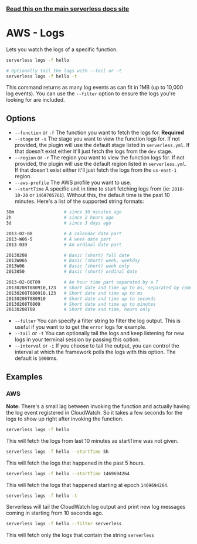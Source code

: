 <!--
title: Serverless Framework Commands - AWS Lambda - Logs
description: View logs of your AWS Lambda Function within your terminal using the Serverless Framework.
short_title: Commands - Logs
keywords: ['Serverless', 'Framework', 'logs', 'AWS Lambda', 'CloudWatch']
-->

<!-- DOCS-SITE-LINK:START automatically generated  -->

### [Read this on the main serverless docs site](https://www.serverless.com/framework/docs/providers/aws/cli-reference/logs)

<!-- DOCS-SITE-LINK:END -->

# AWS - Logs

Lets you watch the logs of a specific function.

```bash
serverless logs -f hello

# Optionally tail the logs with --tail or -t
serverless logs -f hello -t
```

This command returns as many log events as can fit in 1MB (up to 10,000 log events). You can use the `--filter` option to ensure the logs you're looking for are included.

## Options

- `--function` or `-f` The function you want to fetch the logs for. **Required**
- `--stage` or `-s` The stage you want to view the function logs for. If not provided, the plugin will use the default stage listed in `serverless.yml`. If that doesn't exist either it'll just fetch the logs from the `dev` stage.
- `--region` or `-r` The region you want to view the function logs for. If not provided, the plugin will use the default region listed in `serverless.yml`. If that doesn't exist either it'll just fetch the logs from the `us-east-1` region.
- `--aws-profile` The AWS profile you want to use.
- `--startTime` A specific unit in time to start fetching logs from (ie: `2010-10-20` or `1469705761`). Without this, the default time is the past 10 minutes. Here's a list of the supported string formats:

```bash
30m                   # since 30 minutes ago
2h                    # since 2 hours ago
3d                    # since 3 days ago

2013-02-08            # A calendar date part
2013-W06-5            # A week date part
2013-039              # An ordinal date part

20130208              # Basic (short) full date
2013W065              # Basic (short) week, weekday
2013W06               # Basic (short) week only
2013050               # Basic (short) ordinal date

2013-02-08T09         # An hour time part separated by a T
20130208T080910,123   # Short date and time up to ms, separated by comma
20130208T080910.123   # Short date and time up to ms
20130208T080910       # Short date and time up to seconds
20130208T0809         # Short date and time up to minutes
20130208T08           # Short date and time, hours only
```

- `--filter` You can specify a filter string to filter the log output. This is useful if you want to to get the `error` logs for example.
- `--tail` or `-t` You can optionally tail the logs and keep listening for new logs in your terminal session by passing this option.
- `--interval` or `-i` If you choose to tail the output, you can control the interval at which the framework polls the logs with this option. The default is `1000`ms.

## Examples

### AWS

**Note:** There's a small lag between invoking the function and actually having the log event registered in CloudWatch. So it takes a few seconds for the logs to show up right after invoking the function.

```bash
serverless logs -f hello
```

This will fetch the logs from last 10 minutes as startTime was not given.

```bash
serverless logs -f hello --startTime 5h
```

This will fetch the logs that happened in the past 5 hours.

```bash
serverless logs -f hello --startTime 1469694264
```

This will fetch the logs that happened starting at epoch `1469694264`.

```bash
serverless logs -f hello -t
```

Serverless will tail the CloudWatch log output and print new log messages coming in starting from 10 seconds ago.

```bash
serverless logs -f hello --filter serverless
```

This will fetch only the logs that contain the string `serverless`

